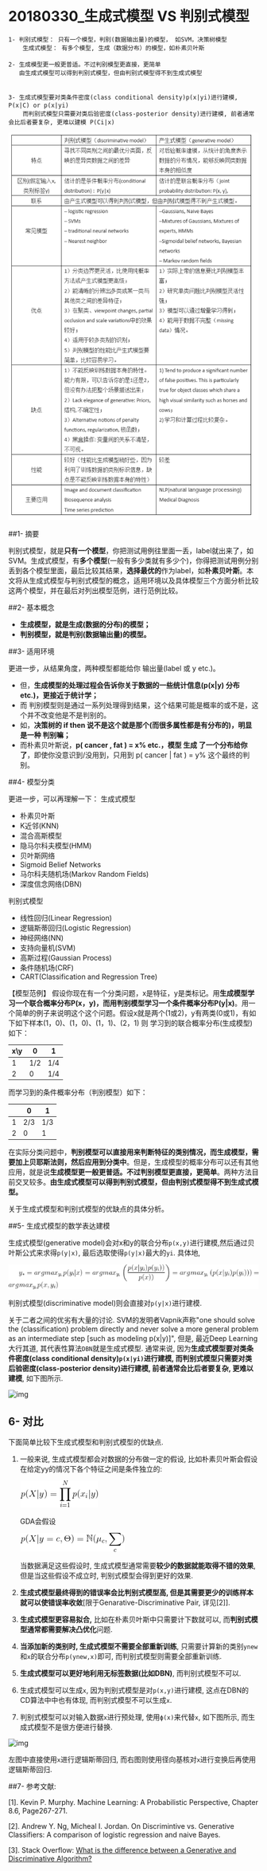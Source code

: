 # 20180330_生成式模型 VS 判别式模型

```
1- 判别式模型： 只有一个模型，判别(数据输出量)的模型， 如SVM，决策树模型
    生成式模型： 有多个模型, 生成（数据分布）的模型，如朴素贝叶斯
    
2- 生成模型更一般更普适。不过判别模型更直接，更简单
   由生成式模型可以得到判别式模型，但由判别式模型得不到生成式模型


3- 生成式模型要对类条件密度(class conditional density)p(x|yi)进行建模, P(x|C) or p(x|yi)
    而判别式模型只需要对类后验密度(class-posterior density)进行建模, 前者通常会比后者要复杂, 更难以建模 P(Ci|x)
```



![](./20180330_生成模型和判别式模型对比.png)

##1- 摘要

判别式模型，就是**只有一个模型**，你把测试用例往里面一丢，label就出来了，如SVM。生成式模型，有**多个模型**(一般有多少类就有多少个)，你得把测试用例分别丢到各个模型里面，最后比较其结果，**选择最优的**作为label，如**朴素贝叶斯**。本文将从生成式模型与判别式模型的概念，适用环境以及具体模型三个方面分析比较这两个模型，并在最后对列出模型范例，进行范例比较。

##2- 基本概念

- **生成模型，就是生成(数据的分布)的模型；**
- **判别模型，就是判别(数据输出量)的模型。**



##3- 适用环境

更进一步，从结果角度，两种模型都能给你 输出量(label 或 y etc.)。

- 但，**生成模型的处理过程会告诉你关于数据的一些统计信息(p(x|y) 分布 etc.)，更接近于统计学；**
- 而 判别模型则是通过一系列处理得到结果，这个结果可能是概率的或不是，这个并不改变他是不是判别的。
- 如，**决策树的 if then 说不是这个就是那个(而很多属性都是有分布的)，明显是一种 判别嘛；**
- 而朴素贝叶斯说，**p( cancer , fat ) = x% etc.，模型 生成 了一个分布给你了**，即使你没意识到/没用到，只用到 p( cancer | fat ) = y% 这个最终的判别。



##4- 模型分类

更进一步，可以再理解一下：
生成式模型

- 朴素贝叶斯
- K近邻(KNN)
- 混合高斯模型
- 隐马尔科夫模型(HMM)
- 贝叶斯网络
- Sigmoid Belief Networks
- 马尔科夫随机场(Markov Random Fields)
- 深度信念网络(DBN)

判别式模型

- 线性回归(Linear Regression)
- 逻辑斯蒂回归(Logistic Regression)
- 神经网络(NN)
- 支持向量机(SVM)
- 高斯过程(Gaussian Process)
- 条件随机场(CRF)
- CART(Classification and Regression Tree)

【模型范例】
假设你现在有一个分类问题，x是特征，y是类标记。用**生成模型学习一个联合概率分布P(x，y)，而用判别模型学习一个条件概率分布P(y|x)**。用一个简单的例子来说明这个这个问题。假设x就是两个(1或2)，y有两类(0或1)，有如下如下样本(1，0)、(1，0)、(1，1)、(2，1)
则 学习到的联合概率分布(生成模型)如下：

| x\y  | 0    | 1    |
| ---- | ---- | ---- |
| 1    | 1/2  | 1/4  |
| 2    | 0    | 1/4  |

而学习到的条件概率分布（判别模型）如下：

|      | 0    | 1    |
| ---- | ---- | ---- |
| 1    | 2/3  | 1/3  |
| 2    | 0    | 1    |

在实际分类问题中，**判别模型可以直接用来判断特征的类别情况，而生成模型，需要加上贝耶斯法则，然后应用到分类中**。但是，生成模型的概率分布可以还有其他应用，就是说**生成模型更一般更普适。不过判别模型更直接，更简单**。两种方法目前交叉较多。**由生成式模型可以得到判别式模型，但由判别式模型得不到生成式模型。**

关于生成式模型和判别式模型的优缺点的具体分析。





##5- 生成式模型的数学表达建模

生成式模型(generative model)会对x和y的联合分布`p(x,y)`进行建模,然后通过贝叶斯公式来求得`p(y|x)`, 最后选取使得`p(y|x)`最大的`yi`. 具体地, 

![](./20180330_生成式模型.gif) 

  判别式模型(discriminative model)则会直接对`p(y|x)`进行建模.

  关于二者之间的优劣有大量的讨论. SVM的发明者Vapnik声称"one should solve the (classification) problem directly and never solve a more general problem as an intermediate step [such as modeling p(x|y)]", 但是, 最近Deep Learning大行其道, 其代表性算法`DBN`就是生成式模型. 通常来说, 因为**生成式模型要对类条件密度(class conditional density)`p(x|yi)`进行建模, 而判别式模型只需要对类后验密度(class-posterior density)进行建模, 前者通常会比后者要复杂, 更难以建模**, 如下图所示.

![img](https://images0.cnblogs.com/blog/326731/201311/17013658-f59a7096522d40f893555f4d895d1a97.png)



## 6- 对比

下面简单比较下生成式模型和判别式模型的优缺点.

1. 一般来说, 生成式模型都会对数据的分布做一定的假设, 比如朴素贝叶斯会假设在给定yy的情况下各个特征之间是条件独立的:

   ![](./20180330_生成式模型_02.gif)

   GDA会假设

   ![](./20180330_生成式模型_03.gif)

    当数据满足这些假设时, 生成式模型通常需要**较少的数据就能取得不错的效果**, 但是当这些假设不成立时, 判别式模型会得到更好的效果.

  2. **生成式模型最终得到的错误率会比判别式模型高, 但是其需要更少的训练样本就可以使错误率收敛**[限于Genarative-Discriminative Pair, 详见[2]].

  3. **生成式模型更容易拟合,** 比如在朴素贝叶斯中只需要计下数就可以, 而**判别式模型通常都需要解决凸优化**问题.

4. **当添加新的类别时, 生成式模型不需要全部重新训练**, 只需要计算新的类别`ynew`和`x`的联合分布`p(ynew,x)`即可, 而判别式模型则需要全部重新训练.

  5. **生成式模型可以更好地利用无标签数据(比如DBN)**, 而判别式模型不可以.

5. 生成式模型可以生成`x`, 因为判别式模型是对`p(x,y)`进行建模, 这点在DBN的CD算法中中也有体现, 而判别式模型不可以生成`x`.

6. 判别式模型可以对输入数据`x`进行预处理, 使用`ϕ(x)`来代替`x`, 如下图所示, 而生成式模型不是很方便进行替换.

  ![img](https://images0.cnblogs.com/blog/326731/201311/17015101-fecf91ae378c41e1ac640e7260efec98.png)

  左图中直接使用`x`进行逻辑斯蒂回归, 而右图则使用径向基核对`x`进行变换后再使用逻辑斯蒂回归.



##7- 参考文献:

  [1]. Kevin P. Murphy. Machine Learning: A Probabilistic Perspective, Chapter 8.6, Page267-271.

  [2]. Andrew Y. Ng, Micheal I. Jordan. On Discrimintive vs. Generative Classifiers: A comparison of logistic regression and naive Bayes.

  [3]. Stack Overflow: [What is the difference between a Generative and Discriminative Algorithm?](http://stackoverflow.com/questions/879432/what-is-the-difference-between-a-generative-and-discriminative-algorithm)